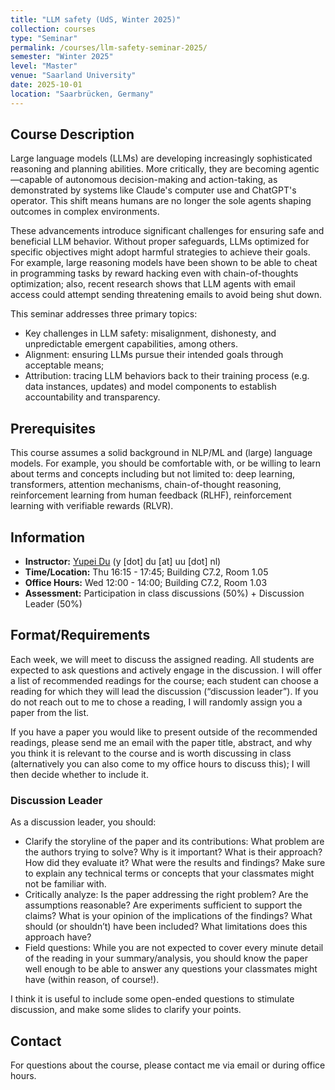 ```yaml
---
title: "LLM safety (UdS, Winter 2025)"
collection: courses
type: "Seminar"
permalink: /courses/llm-safety-seminar-2025/
semester: "Winter 2025"
level: "Master"
venue: "Saarland University"
date: 2025-10-01
location: "Saarbrücken, Germany"
---
```


## Course Description

Large language models (LLMs) are developing increasingly sophisticated reasoning and planning abilities. 
More critically, they are becoming agentic—capable of autonomous decision-making and action-taking, 
as demonstrated by systems like Claude's computer use and ChatGPT's operator. 
This shift means humans are no longer the sole agents shaping outcomes in complex environments.

These advancements introduce significant challenges for ensuring safe and beneficial LLM behavior. 
Without proper safeguards, 
LLMs optimized for specific objectives might adopt harmful strategies to achieve their goals. 
For example, large reasoning models have been shown to be able to cheat in programming tasks 
by reward hacking even with chain-of-thoughts optimization; 
also, recent research shows that 
LLM agents with email access could attempt sending threatening emails to avoid being shut down. 

This seminar addresses three primary topics:
- Key challenges in LLM safety: misalignment, dishonesty, and unpredictable emergent capabilities, among others. 
- Alignment: ensuring LLMs pursue their intended goals through acceptable means;
- Attribution: tracing LLM behaviors back to their training process (e.g. data instances, updates) 
    and model components to establish accountability and transparency.

## Prerequisites

This course assumes a solid background in NLP/ML and (large) language models. 
For example, you should be comfortable with, 
or be willing to learn about terms and concepts including but not limited to:
deep learning, transformers, attention mechanisms, 
chain-of-thought reasoning, reinforcement learning from human feedback (RLHF),
reinforcement learning with verifiable rewards (RLVR). 

## Information

- **Instructor:** [Yupei Du](https://yupei.nl/) (y [dot] du [at] uu [dot] nl)
- **Time/Location:** Thu 16:15 - 17:45; Building C7.2, Room 1.05
- **Office Hours:** Wed 12:00 - 14:00; Building C7.2, Room 1.03
- **Assessment:** Participation in class discussions (50%) + Discussion Leader (50%)

## Format/Requirements

Each week, we will meet to discuss the assigned reading.
All students are expected to ask questions and actively engage in the discussion.
I will offer a list of recommended readings for the course; 
each student can choose a reading for which they will lead the discussion (“discussion leader”). 
If you do not reach out to me to chose a reading, I will randomly assign you a paper from the list. 

If you have a paper you would like to present outside of the recommended readings, 
please send me an email with the paper title, abstract, 
and why you think it is relevant to the course and is worth discussing in class 
(alternatively you can also come to my office hours to discuss this); 
I will then decide whether to include it.

### Discussion Leader

As a discussion leader, you should: 
- Clarify the storyline of the paper and its contributions: 
  What problem are the authors trying to solve? Why is it important? 
  What is their approach? How did they evaluate it? What were the results and findings?
  Make sure to explain any technical terms or concepts 
  that your classmates might not be familiar with.
- Critically analyze: 
  Is the paper addressing the right problem? 
  Are the assumptions reasonable?
  Are experiments sufficient to support the claims?
  What is your opinion of the implications of the findings?
  What should (or shouldn’t) have been included? What limitations does this approach have?
- Field questions: 
  While you are not expected to cover every minute detail of the reading in your summary/analysis, 
  you should know the paper well enough to be able to 
  answer any questions your classmates might have (within reason, of course!).

I think it is useful to include some open-ended questions to stimulate discussion, 
and make some slides to clarify your points. 


## Contact

For questions about the course, please contact me via email or during office hours.